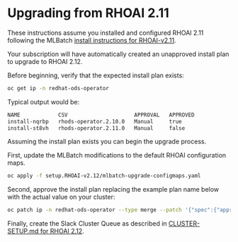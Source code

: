# Upgrading from RHOAI 2.11

These instructions assume you installed and configured RHOAI 2.11 following
the MLBatch [install instructions for RHOAI-v2.11](../setup.RHOAI-v2.11/CLUSTER-SETUP.md).

Your subscription will have automatically created an unapproved
install plan to upgrade to RHOAI 2.12.

Before beginning, verify that the expected install plan exists:
```sh
oc get ip -n redhat-ods-operator
```
Typical output would be:
```sh
NAME            CSV                     APPROVAL   APPROVED
install-nqrbp   rhods-operator.2.10.0   Manual     true
install-st8vh   rhods-operator.2.11.0   Manual     false
```

Assuming the install plan exists you can begin the upgrade process.

First, update the MLBatch modifications to the default RHOAI configuration maps.
```sh
oc apply -f setup.RHOAI-v2.12/mlbatch-upgrade-configmaps.yaml
```

Second, approve the install plan replacing the example plan name below with the actual
value on your cluster:
```sh
oc patch ip -n redhat-ods-operator --type merge --patch '{"spec":{"approved":true}}' install-st8vh
```

Finally, create the Slack Cluster Queue as described in [CLUSTER-SETUP.md for RHOAI 2.12](./CLUSTER-SETUP.md#Slack-Cluster-Queue).